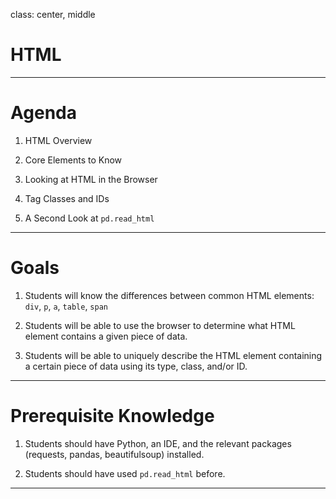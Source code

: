 class: center, middle

# HTML

---

# Agenda

1. HTML Overview

2. Core Elements to Know

3. Looking at HTML in the Browser

4. Tag Classes and IDs

5. A Second Look at `pd.read_html`

---

# Goals

1. Students will know the differences between common HTML elements: `div`, `p`, `a`, `table`, `span`

2. Students will be able to use the browser to determine what HTML element contains a given piece of data.

3. Students will be able to uniquely describe the HTML element containing a certain piece of data using its type, class, and/or ID.

---

# Prerequisite Knowledge

1. Students should have Python, an IDE, and the relevant packages (requests, pandas, beautifulsoup) installed.

2. Students should have used `pd.read_html` before.

---

